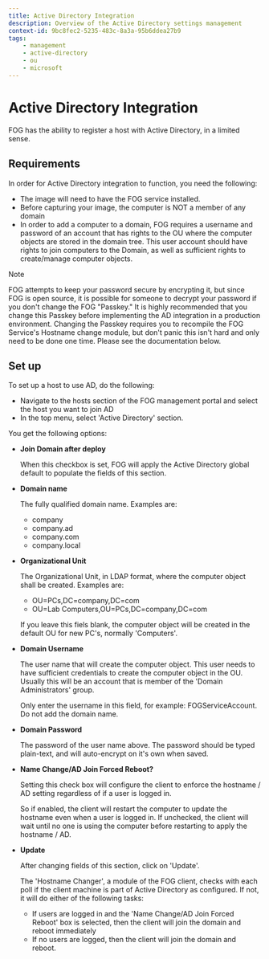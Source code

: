 ```yaml
---
title: Active Directory Integration
description: Overview of the Active Directory settings management
context-id: 9bc8fec2-5235-483c-8a3a-95b6ddea27b9
tags:
    - management
    - active-directory
    - ou
    - microsoft
---
```

# Active Directory Integration
FOG has the ability to register a host with Active Directory, in a
limited sense.

## Requirements

In order for Active Directory integration to function, you need the
following:

-   The image will need to have the FOG service installed.
-   Before capturing your image, the computer is NOT a member of any
    domain
-   In order to add a computer to a domain, FOG requires a username and
    password of an account that has rights to the OU where the computer
    objects are stored in the domain tree. This user account should have
    rights to join computers to the Domain, as well as sufficient rights
    to create/manage computer objects.

>[!note]
>FOG attempts to keep your password secure by encrypting it, but since
>FOG is open source, it is possible for someone to decrypt your password
>if you don't change the FOG "Passkey." It is highly recommended that
>you change this Passkey before implementing the AD integration in a
>production environment. Changing the Passkey requires you to recompile
>the FOG Service's Hostname change module, but don't panic this isn't
>hard and only need to be done one time. Please see the documentation below.
   

## Set up

To set up a host to use AD, do the following:

-   Navigate to the hosts section of the FOG management portal and
    select the host you want to join AD
-   In the top menu, select 'Active Directory' section.

You get the following options:

-   **Join Domain after deploy**

    When this checkbox is set, FOG will apply the Active Directory
    global default to populate the fields of this section.

-   **Domain name**

    The fully qualified domain name. Examples are:

    -   company
    -   company.ad
    -   company.com
    -   company.local

-   **Organizational Unit**

    The Organizational Unit, in LDAP format, where the computer object
    shall be created. Examples are:

    -   OU=PCs,DC=company,DC=com
    -   OU=Lab Computers,OU=PCs,DC=company,DC=com

    If you leave this fiels blank, the computer object will be created
    in the default OU for new PC's, normally 'Computers'.

-   **Domain Username**

    The user name that will create the computer object. This user needs
    to have sufficient credentials to create the computer object in the
    OU. Usually this will be an account that is member of the 'Domain
    Administrators' group.

    Only enter the username in this field, for example:
    FOGServiceAccount. Do not add the domain name.

-   **Domain Password**

    The password of the user name above. The password should be typed
    plain-text, and will auto-encrypt on it's own when saved.

-   **Name Change/AD Join Forced Reboot?**

    Setting this check box will configure the client to enforce the
    hostname / AD setting regardless of if a user is logged in.

    So if enabled, the client will restart the computer to update the
    hostname even when a user is logged in. If unchecked, the client
    will wait until no one is using the computer before restarting to
    apply the hostname / AD.

-   **Update**

    After changing fields of this section, click on 'Update'.

    The 'Hostname Changer', a module of the FOG client, checks with
    each poll if the client machine is part of Active Directory as
    configured. If not, it will do either of the following tasks:

    -   If users are logged in and the 'Name Change/AD Join Forced
        Reboot' box is selected, then the client will join the domain
        and reboot immediately
    -   If no users are logged, then the client will join the domain and
        reboot.

